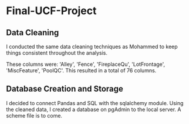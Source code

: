 # Final-UCF-Project

## Data Cleaning
I conducted the same data cleaning techniques as Mohammed to keep things consistent throughout the analysis.

These columns were: 'Alley', 'Fence', 'FireplaceQu', 'LotFrontage', 'MiscFeature', 'PoolQC'. This resulted in a total of 76 columns.

## Database Creation and Storage
I decided to connect Pandas and SQL with the sqlalchemy module. Using the cleaned data, I created a database on pgAdmin to the local server. 
A scheme file is to come.



